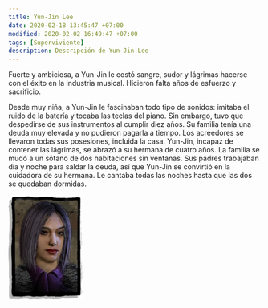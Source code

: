 ```yaml
---
title: Yun-Jin Lee
date: 2020-02-18 13:45:47 +07:00
modified: 2020-02-02 16:49:47 +07:00
tags: [Superviviente]
description: Descripción de Yun-Jin Lee
---
```


Fuerte y ambiciosa, a Yun-Jin le costó sangre, sudor y lágrimas hacerse con el éxito en la industria musical. Hicieron falta años de esfuerzo y sacrificio.

Desde muy niña, a Yun-Jin le fascinaban todo tipo de sonidos: imitaba el ruido de la batería y tocaba las teclas del piano. Sin embargo, tuvo que despedirse de sus instrumentos al cumplir diez años. Su familia tenía una deuda muy elevada y no pudieron pagarla a tiempo. Los acreedores se llevaron todas sus posesiones, incluida la casa. Yun-Jin, incapaz de contener las lágrimas, se abrazó a su hermana de cuatro años. La familia se mudó a un sótano de dos habitaciones sin ventanas. Sus padres trabajaban día y noche para saldar la deuda, así que Yun-Jin se convirtió en la cuidadora de su hermana. Le cantaba todas las noches hasta que las dos se quedaban dormidas.

![alt text](/assets/img/yun.jpg)


